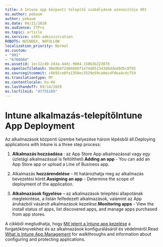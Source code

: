 ```yaml
---
title: A Intune app központi telepítő szabályának azonosítója 991
ms.author: pebaum
author: pebaum
ms.date: 04/21/2020
ms.audience: ITPro
ms.topic: article
ms.service: o365-administration
ROBOTS: NOINDEX, NOFOLLOW
localization_priority: Normal
ms.custom:
- "991"
- "6700004"
ms.assetid: 1ec12c49-243a-44dc-9084-15863b223078
ms.openlocfilehash: 90e8b8f2d66046f1e74d051343d8dded9d5c8f95
ms.sourcegitcommit: c6692ce0fa1358ec3529e59ca0ecdfdea4cdc759
ms.translationtype: MT
ms.contentlocale: hu-HU
ms.lasthandoff: 09/14/2020
ms.locfileid: "47755169"
---
```

# <a name="intune-app-deployment"></a><span data-ttu-id="dd44a-102">Intune alkalmazás-telepítő</span><span class="sxs-lookup"><span data-stu-id="dd44a-102">Intune App Deployment</span></span>

<span data-ttu-id="dd44a-103">Az alkalmazások központi üzembe helyezése három lépésből áll:</span><span class="sxs-lookup"><span data-stu-id="dd44a-103">Deploying applications with Intune is a three step process:</span></span>
  
1. <span data-ttu-id="dd44a-104">**Alkalmazás hozzáadása** : az App Store App alkalmazással vagy egy üzletági alkalmazással is feltölthető.</span><span class="sxs-lookup"><span data-stu-id="dd44a-104">**Adding an app** - You can add an App Store app or upload a Line of Business app.</span></span>

2. <span data-ttu-id="dd44a-105">Alkalmazás **hozzárendelése** – Itt határozhatja meg az alkalmazás bevezetési körét.</span><span class="sxs-lookup"><span data-stu-id="dd44a-105">**Assigning an app** - Determine the scope of deployment of the application.</span></span>

3. <span data-ttu-id="dd44a-106">**Alkalmazások figyelése** – az alkalmazások telepítési állapotának megtekintése, a listán felfedezett alkalmazások, valamint az App áruházból vásárolt alkalmazások kezelése.</span><span class="sxs-lookup"><span data-stu-id="dd44a-106">**Monitoring apps** - View the install status of apps, list discovered apps, and manage apps purchased from app stores.</span></span>

<span data-ttu-id="dd44a-107">A cikkből megtudhatja, hogy [Mit jelent a Intune app kezelése](https://docs.microsoft.com/intune/app-management) a forgatókönyvekhez és az alkalmazások konfigurálásáról és védelméről.</span><span class="sxs-lookup"><span data-stu-id="dd44a-107">Read [What is Intune App Management](https://docs.microsoft.com/intune/app-management) for walkthroughs and information about configuring and protecting applications.</span></span>
  
